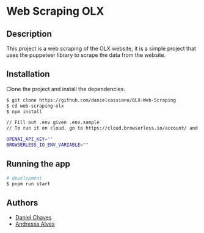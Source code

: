 # Web Scraping OLX

## Description

This project is a web scraping of the OLX website, it is a simple project that
uses the puppeteer library to scrape the data from the website.

## Installation

Clone the project and install the dependencies.

```bash
$ git clone https://github.com/danielcassiano/OLX-Web-Scraping
$ cd web-scraping-olx
$ npm install

// Fill out .env given .env.sample
// To run it on cloud, go to https://cloud.browserless.io/account/ and get a free API Key

OPENAI_API_KEY=""
BROWSERLESS_IO_ENV_VARIABLE=""
```

## Running the app

```bash
# development
$ pnpm run start
```

## Authors

- [Daniel Chaves](https://github.com/danielcassiano)
- [Andressa Alves](https://github.com/aandressaalves)

